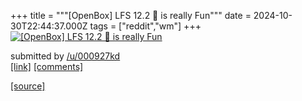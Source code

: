 +++
title = """[OpenBox] LFS 12.2 🌸 is really Fun"""
date = 2024-10-30T22:44:37.000Z
tags = ["reddit","wm"]
+++
[![[OpenBox] LFS 12.2 🌸 is really Fun](https://preview.redd.it/dppq965c2zxd1.jpeg?width=640&crop=smart&auto=webp&s=6c0a865f29cb64acfd3d78f2eaba2e0ab31dd514 "[OpenBox] LFS 12.2 🌸 is really Fun")](https://www.reddit.com/r/unixporn/comments/1gfzkyi/openbox_lfs_122_is_really_fun/)

submitted by [/u/000927kd](https://www.reddit.com/user/000927kd)  
[\[link\]](https://i.redd.it/dppq965c2zxd1.jpeg) [\[comments\]](https://www.reddit.com/r/unixporn/comments/1gfzkyi/openbox_lfs_122_is_really_fun/)

[[source]](https://www.reddit.com/r/unixporn/comments/1gfzkyi/openbox_lfs_122_is_really_fun/)

